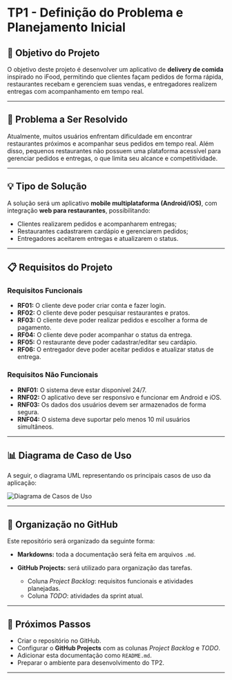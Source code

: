 
# TP1 - Definição do Problema e Planejamento Inicial

## 🎯 Objetivo do Projeto

O objetivo deste projeto é desenvolver um aplicativo de **delivery de comida** inspirado no iFood, permitindo que clientes façam pedidos de forma rápida, restaurantes recebam e gerenciem suas vendas, e entregadores realizem entregas com acompanhamento em tempo real.

---

## 🛑 Problema a Ser Resolvido

Atualmente, muitos usuários enfrentam dificuldade em encontrar restaurantes próximos e acompanhar seus pedidos em tempo real. Além disso, pequenos restaurantes não possuem uma plataforma acessível para gerenciar pedidos e entregas, o que limita seu alcance e competitividade.

---

## 💡 Tipo de Solução

A solução será um aplicativo **mobile multiplataforma (Android/iOS)**, com integração **web para restaurantes**, possibilitando:

* Clientes realizarem pedidos e acompanharem entregas;
* Restaurantes cadastrarem cardápio e gerenciarem pedidos;
* Entregadores aceitarem entregas e atualizarem o status.

---

## 📋 Requisitos do Projeto

### Requisitos Funcionais

* **RF01:** O cliente deve poder criar conta e fazer login.
* **RF02:** O cliente deve poder pesquisar restaurantes e pratos.
* **RF03:** O cliente deve poder realizar pedidos e escolher a forma de pagamento.
* **RF04:** O cliente deve poder acompanhar o status da entrega.
* **RF05:** O restaurante deve poder cadastrar/editar seu cardápio.
* **RF06:** O entregador deve poder aceitar pedidos e atualizar status de entrega.

### Requisitos Não Funcionais

* **RNF01:** O sistema deve estar disponível 24/7.
* **RNF02:** O aplicativo deve ser responsivo e funcionar em Android e iOS.
* **RNF03:** Os dados dos usuários devem ser armazenados de forma segura.
* **RNF04:** O sistema deve suportar pelo menos 10 mil usuários simultâneos.

---

## 📊 Diagrama de Caso de Uso

A seguir, o diagrama UML representando os principais casos de uso da aplicação:

![Diagrama de Casos de Uso](A_UML_use_case_diagram_illustrates_the_interaction.png)

---

## 📌 Organização no GitHub

Este repositório será organizado da seguinte forma:

* **Markdowns:** toda a documentação será feita em arquivos `.md`.
* **GitHub Projects:** será utilizado para organização das tarefas.

  * Coluna *Project Backlog*: requisitos funcionais e atividades planejadas.
  * Coluna *TODO*: atividades da sprint atual.

---

## 📅 Próximos Passos

* Criar o repositório no GitHub.
* Configurar o **GitHub Projects** com as colunas *Project Backlog* e *TODO*.
* Adicionar esta documentação como `README.md`.
* Preparar o ambiente para desenvolvimento do TP2.

---
